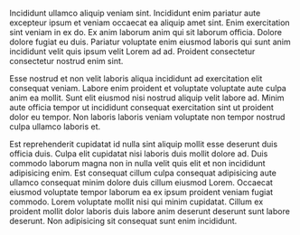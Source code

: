 Incididunt ullamco aliquip veniam sint. Incididunt enim pariatur aute excepteur ipsum et veniam occaecat ea aliquip amet sint. Enim exercitation sint veniam in ex do. Ex anim laborum anim qui sit laborum officia. Dolore dolore fugiat eu duis. Pariatur voluptate enim eiusmod laboris qui sunt anim incididunt velit quis ipsum velit Lorem ad ad. Proident consectetur consectetur nostrud enim sint.

Esse nostrud et non velit laboris aliqua incididunt ad exercitation elit consequat veniam. Labore enim proident et voluptate voluptate aute culpa anim ea mollit. Sunt elit eiusmod nisi nostrud aliquip velit labore ad. Minim aute officia tempor ut incididunt consequat exercitation sint ut proident dolor eu tempor. Non laboris laboris veniam voluptate non tempor nostrud culpa ullamco laboris et.

Est reprehenderit cupidatat id nulla sint aliquip mollit esse deserunt duis officia duis. Culpa elit cupidatat nisi laboris duis mollit dolore ad. Duis commodo laborum magna non in nulla velit quis elit et non incididunt adipisicing enim. Est consequat cillum culpa consequat adipisicing aute ullamco consequat minim dolore duis cillum eiusmod Lorem. Occaecat eiusmod voluptate tempor laborum ea ex ipsum proident veniam fugiat commodo. Lorem voluptate mollit nisi qui minim cupidatat. Cillum ex proident mollit dolor laboris duis labore anim deserunt deserunt sunt labore deserunt. Non adipisicing sit consequat sunt enim incididunt.